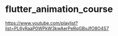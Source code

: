 # flutter_animation_course

https://www.youtube.com/playlist?list=PL6yRaaP0WPkW3kwAerPeRqGBvJfO8O4S7